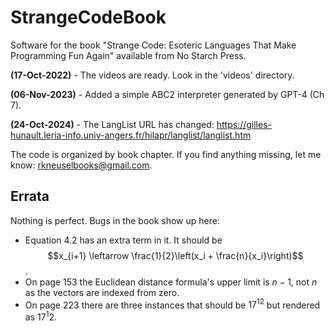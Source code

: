 # StrangeCodeBook
Software for the book "Strange Code: Esoteric Languages That Make Programming Fun Again"
available from No Starch Press.

**(17-Oct-2022)** - The videos are ready. Look in the 'videos' directory.

**(06-Nov-2023)** - Added a simple ABC2 interpreter generated by GPT-4 (Ch 7).

**(24-Oct-2024)** - The LangList URL has changed: https://gilles-hunault.leria-info.univ-angers.fr/hilapr/langlist/langlist.htm

The code is organized by book chapter.  If you find anything missing,
let me know: rkneuselbooks@gmail.com.

## Errata

Nothing is perfect.  Bugs in the book show up here:

- Equation 4.2 has an extra term in it.  It should be $$x_{i+1} \leftarrow \frac{1}{2}\left(x_i + \frac{n}{x_i}\right)$$.
- On page 153 the Euclidean distance formula's upper limit is $n-1$, not $n$ as the vectors are indexed from zero.
- On page 223 there are three instances that should be $17^{12}$ but rendered as $17^{1}2$.

